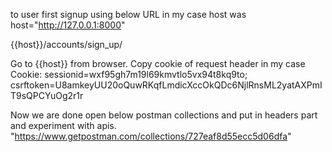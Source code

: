 to user first signup using below URL
in my case host was host="http://127.0.0.1:8000"

{{host}}/accounts/sign_up/

Go to {{host}} from browser.
Copy cookie of request header in my case
Cookie: sessionid=wxf95gh7m19l69kmvtlo5vx94t8kq9to; csrftoken=U8amkeyUU20oQuwRKqfLmdicXccOkQDc6NjlRnsML2yatAXPmIT9sQPCYuOg2r1r

Now we are done
open below postman collections and put in headers part and experiment with apis.
"https://www.getpostman.com/collections/727eaf8d55ecc5d06dfa"